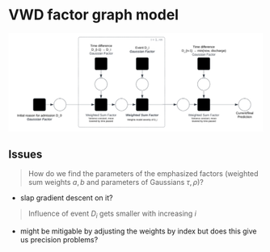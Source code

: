 # VWD factor graph model

![factor-graph](factor-graph.svg)

## Issues

> How do we find the parameters of the emphasized factors (weighted sum weights
> $a, b$ and parameters of Gaussians $\tau, \rho$)?

- slap gradient descent on it?

> Influence of event $D_i$ gets smaller with increasing $i$

- might be mitigable by adjusting the weights by index but does this give us
  precision problems?
